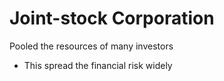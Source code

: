 # Joint-stock Corporation

Pooled the resources of many investors
- This spread the financial risk widely